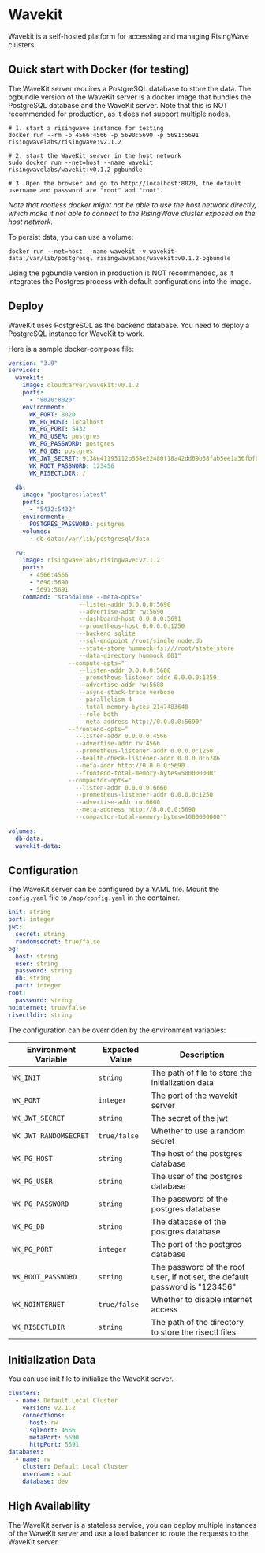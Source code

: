 # Wavekit

Wavekit is a self-hosted platform for accessing and managing RisingWave clusters. 

## Quick start with Docker (for testing)

The WaveKit server requires a PostgreSQL database to store the data. The pgbundle version of the WaveKit server is a docker image that bundles the PostgreSQL database and the WaveKit server. Note that this is NOT recommended for production, as it does not support multiple nodes.

```shell
# 1. start a risingwave instance for testing
docker run --rm -p 4566:4566 -p 5690:5690 -p 5691:5691 risingwavelabs/risingwave:v2.1.2  

# 2. start the WaveKit server in the host network 
sudo docker run --net=host --name wavekit risingwavelabs/wavekit:v0.1.2-pgbundle

# 3. Open the browser and go to http://localhost:8020, the default username and password are "root" and "root".
```

*Note that rootless docker might not be able to use the host network directly, which make it not able to connect to the RisingWave cluster exposed on the host network.*

To persist data, you can use a volume:

```shell
docker run --net=host --name wavekit -v wavekit-data:/var/lib/postgresql risingwavelabs/wavekit:v0.1.2-pgbundle
``` 

Using the pgbundle version in production is NOT recommended, as it integrates the Postgres process with default configurations into the image.

## Deploy

WaveKit uses PostgreSQL as the backend database. You need to deploy a PostgreSQL instance for WaveKit to work.

Here is a sample docker-compose file:

```yaml
version: "3.9"
services:
  wavekit:
    image: cloudcarver/wavekit:v0.1.2
    ports:
      - "8020:8020"
    environment:
      WK_PORT: 8020
      WK_PG_HOST: localhost
      WK_PG_PORT: 5432
      WK_PG_USER: postgres
      WK_PG_PASSWORD: postgres
      WK_PG_DB: postgres
      WK_JWT_SECRET: 9138e41195112b568e22480f18a42dd69b38fab5ee1a36fbf63d49b22097d22a
      WK_ROOT_PASSWORD: 123456
      WK_RISECTLDIR: /

  db: 
    image: "postgres:latest"
    ports:
      - "5432:5432"
    environment:
      POSTGRES_PASSWORD: postgres
    volumes:
      - db-data:/var/lib/postgresql/data

  rw:
    image: risingwavelabs/risingwave:v2.1.2
    ports:
      - 4566:4566
      - 5690:5690
      - 5691:5691
    command: "standalone --meta-opts=" 
                    --listen-addr 0.0.0.0:5690 
                    --advertise-addr rw:5690 
                    --dashboard-host 0.0.0.0:5691 
                    --prometheus-host 0.0.0.0:1250 
                    --backend sqlite  
                    --sql-endpoint /root/single_node.db 
                    --state-store hummock+fs:///root/state_store 
                    --data-directory hummock_001" 
                 --compute-opts=" 
                    --listen-addr 0.0.0.0:5688 
                    --prometheus-listener-addr 0.0.0.0:1250 
                    --advertise-addr rw:5688 
                    --async-stack-trace verbose 
                    --parallelism 4 
                    --total-memory-bytes 2147483648 
                    --role both 
                    --meta-address http://0.0.0.0:5690" 
                 --frontend-opts=" 
                   --listen-addr 0.0.0.0:4566 
                   --advertise-addr rw:4566 
                   --prometheus-listener-addr 0.0.0.0:1250 
                   --health-check-listener-addr 0.0.0.0:6786 
                   --meta-addr http://0.0.0.0:5690 
                   --frontend-total-memory-bytes=500000000" 
                 --compactor-opts=" 
                   --listen-addr 0.0.0.0:6660 
                   --prometheus-listener-addr 0.0.0.0:1250 
                   --advertise-addr rw:6660 
                   --meta-address http://0.0.0.0:5690 
                   --compactor-total-memory-bytes=1000000000""

volumes:
  db-data:
  wavekit-data:

```

## Configuration

The WaveKit server can be configured by a YAML file. Mount the `config.yaml` file to `/app/config.yaml` in the container.

```yaml
init: string
port: integer
jwt:
  secret: string
  randomsecret: true/false
pg:
  host: string
  user: string
  password: string
  db: string
  port: integer
root:
  password: string
nointernet: true/false
risectldir: string

```

The configuration can be overridden by the environment variables:

| Environment Variable | Expected Value | Description |
|---------------------|----------------|-------------|
| `WK_INIT` | `string` | The path of file to store the initialization data |
| `WK_PORT` | `integer` | The port of the wavekit server |
| `WK_JWT_SECRET` | `string` | The secret of the jwt |
| `WK_JWT_RANDOMSECRET` | `true/false` | Whether to use a random secret |
| `WK_PG_HOST` | `string` | The host of the postgres database |
| `WK_PG_USER` | `string` | The user of the postgres database |
| `WK_PG_PASSWORD` | `string` | The password of the postgres database |
| `WK_PG_DB` | `string` | The database of the postgres database |
| `WK_PG_PORT` | `integer` | The port of the postgres database |
| `WK_ROOT_PASSWORD` | `string` | The password of the root user, if not set, the default password is "123456" |
| `WK_NOINTERNET` | `true/false` | Whether to disable internet access |
| `WK_RISECTLDIR` | `string` | The path of the directory to store the risectl files |


## Initialization Data

You can use init file to initialize the WaveKit server.

```yaml
clusters:
  - name: Default Local Cluster
    version: v2.1.2
    connections:
      host: rw
      sqlPort: 4566
      metaPort: 5690
      httpPort: 5691
databases:
  - name: rw
    cluster: Default Local Cluster
    username: root
    database: dev

```

## High Availability

The WaveKit server is a stateless service, you can deploy multiple instances of the WaveKit server and use a load balancer to route the requests to the WaveKit server. 

